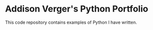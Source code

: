 # Addison Verger's Python Portfolio

This code repository contains examples of Python I have written.
